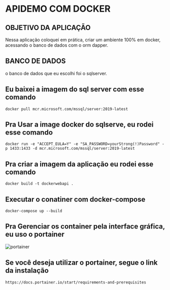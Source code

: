 

# APIDEMO COM DOCKER


## OBJETIVO DA APLICAÇÃO

Nessa aplicação coloquei em prática, criar um ambiente 100% em docker,
acessando o banco de dados com o orm dapper.

## BANCO DE DADOS

o banco de dados que eu escolhi foi o sqlserver.

## Eu baixei a imagem do sql server com esse comando

    docker pull mcr.microsoft.com/mssql/server:2019-latest



## Pra Usar a image docker do sqlserve, eu rodei esse comando

    docker run -e "ACCEPT_EULA=Y" -e "SA_PASSWORD=yourStrong(!)Password" -p 1433:1433 -d mcr.microsoft.com/mssql/server:2019-latest


## Pra criar a imagem da aplicação eu rodei esse comando

    docker build -t dockerwebapi . 

    
## Executar o conatiner com docker-compose 

    docker-compose up --build

## Pra Gerenciar os container pela interface gráfica, eu uso o portainer
![portainer](https://user-images.githubusercontent.com/47439833/185801925-cb4b3eee-2106-471a-8cbe-f11d86e46dbb.png)    

## Se você deseja utilizar o portainer, segue o link da instalação

    https://docs.portainer.io/start/requirements-and-prerequisites
    

    

